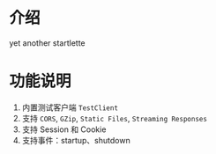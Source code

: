 # 介绍
yet another startlette

# 功能说明
1. 内置测试客户端 `TestClient`
2. 支持 `CORS`, `GZip`, `Static Files`, `Streaming Responses`
3. 支持 Session 和 Cookie
4. 支持事件：startup、shutdown
 